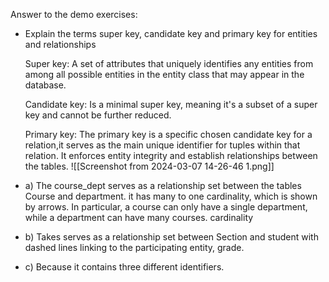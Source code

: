 

Answer to the demo exercises: 

* Explain the terms super key, candidate key and primary key for entities and relationships


	Super key: A set of attributes that uniquely identifies any entities from among all possible entities in the entity class that may appear in the database.

	Candidate key: Is a minimal super key, meaning it's a subset of a super key and cannot be further reduced.

	Primary key: The primary key is a specific chosen candidate key for a relation,it serves as the main unique identifier for tuples within that relation. It enforces entity integrity and establish relationships between the tables. 																																																															![[Screenshot from 2024-03-07 14-26-46 1.png]]

* a) The course_dept serves as a relationship set between the tables Course and department.  it has many to one cardinality, which is shown by arrows.  In particular, a course can only have a single department, while a department can have many courses. cardinality

* b) Takes serves as a relationship set between Section and student with dashed lines linking to the participating entity, grade. 

* c) Because it contains three different identifiers.